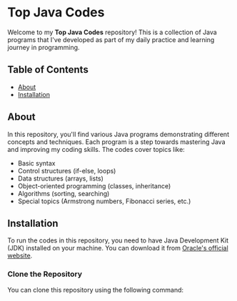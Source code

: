 # Top Java Codes

Welcome to my **Top Java Codes** repository! This is a collection of Java programs that I've developed as part of my daily practice and learning journey in programming.

## Table of Contents

- [About](#about)
- [Installation](#installation)

## About

In this repository, you'll find various Java programs demonstrating different concepts and techniques. Each program is a step towards mastering Java and improving my coding skills. The codes cover topics like:

- Basic syntax
- Control structures (if-else, loops)
- Data structures (arrays, lists)
- Object-oriented programming (classes, inheritance)
- Algorithms (sorting, searching)
- Special topics (Armstrong numbers, Fibonacci series, etc.)

## Installation

To run the codes in this repository, you need to have Java Development Kit (JDK) installed on your machine. You can download it from [Oracle's official website](https://www.oracle.com/java/technologies/javase-jdk11-downloads.html).

### Clone the Repository

You can clone this repository using the following command:

```bash
